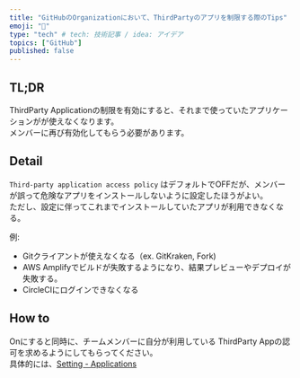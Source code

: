 ```yaml
---
title: "GitHubのOrganizationにおいて、ThirdPartyのアプリを制限する際のTips"
emoji: "🔖"
type: "tech" # tech: 技術記事 / idea: アイデア
topics: ["GitHub"]
published: false
---
```





## TL;DR

ThirdParty Applicationの制限を有効にすると、それまで使っていたアプリケーションがが使えなくなります。  
メンバーに再び有効化してもらう必要があります。


## Detail

`Third-party application access policy` はデフォルトでOFFだが、メンバーが誤って危険なアプリをインストールしないように設定したほうがよい。  
ただし、設定に伴ってこれまでインストールしていたアプリが利用できなくなる。

例:
- Gitクライアントが使えなくなる（ex. GitKraken, Fork)
- AWS Amplifyでビルドが失敗するようになり、結果プレビューやデプロイが失敗する。
- CircleCIにログインできなくなる

## How to

Onにすると同時に、チームメンバーに自分が利用している ThirdParty Appの認可を求めるようにしてもらってください。  
具体的には、[Setting - Applications](https://github.com/settings/applications)

